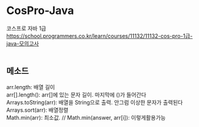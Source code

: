 # CosPro-Java
코스프로 자바 1급 <br>
https://school.programmers.co.kr/learn/courses/11132/11132-cos-pro-1급-java-모의고사<br>
<br>
## 메소드
arr.length: 배열 길이 <br>
arr[].length(): arr[]에 있는 문자 길이. 마지막에 ()가 들어간다<br>
Arrays.toString(arr): 배열을 String으로 출력. 안그럼 이상한 문자가 출력된다<br>
Arrays.sort(arr): 배열정렬<br>
Math.min(arr): 최소값. // Math.min(answer, arr[i]): 이렇게활용가능
